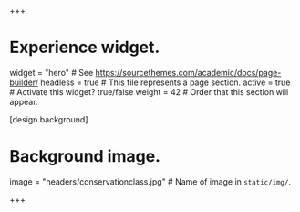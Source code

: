 +++
# Experience widget.
widget = "hero"  # See https://sourcethemes.com/academic/docs/page-builder/
headless = true  # This file represents a page section.
active = true  # Activate this widget? true/false
weight = 42  # Order that this section will appear.


[design.background]
  # Background image.
  image = "headers/conservationclass.jpg"  # Name of image in `static/img/`.

+++

<br>
<br>
<br>
<br>
<br>
<br>


